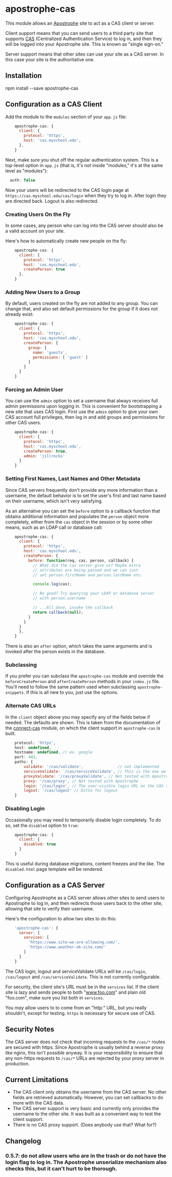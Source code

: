 # apostrophe-cas

This module allows an [Apostrophe](https://apostrophenow.org) site to act as a CAS client or server.

Client support means that you can send users to a third party site that supports [CAS](http://www.jasig.org/cas) (Centralized Authentication Service) to log in, and then they will be logged into your Apostrophe site. This is known as "single sign-on."

Server support means that other sites can use your site as a CAS server. In this case your site is the authoritative one.

## Installation

npm install --save apostrophe-cas

## Configuration as a CAS Client

Add the module to the `modules` section of your `app.js` file:

```javascript
    apostrophe-cas: {
      client: {
        protocol: 'https',
        host: 'cas.myschool.edu',
      },
    }
```

Next, make sure you shut off the regular authentication system. This is a top-level option in `app.js` (that is, it's not inside "modules," it's at the same level as "modules"):

```javascript
  auth: false
```

Now your users will be redirected to the CAS login page at `https://cas.myschool.edu/cas/login` when they try to log in. After login they are directed back. Logout is also redirected.

### Creating Users On the Fly

In some cases, any person who can log into the CAS server should also be a valid account on your site.

Here's how to automatically create new people on the fly:

```javascript
    apostrophe-cas: {
      client: {
        protocol: 'https',
        host: 'cas.myschool.edu',
        createPerson: true
      },
    }
```

### Adding New Users to a Group

By default, users created on the fly are not added to any group. You can change that, and also set default permissions for the group if it does not already exist:

```javascript
    apostrophe-cas: {
      client: {
        protocol: 'https',
        host: 'cas.myschool.edu',
        createPerson: {
          group: {
            name: 'guests',
            permissions: [ 'guest' ]
          }
        }
      }
    }
```

### Forcing an Admin User

You can use the `admin` option to set a username that always receives full admin permissions upon logging in. This is convenient for bootstrapping a new site that uses CAS login. First use the `admin` option to give your own CAS account full privileges, then log in and add groups and permissions for other CAS users.

```javascript
    apostrophe-cas: {
      client: {
        protocol: 'https',
        host: 'cas.myschool.edu',
        createPerson: true,
        admin: 'jillrocks'
      }
    }
```

### Setting First Names, Last Names and Other Metadata

Since CAS servers frequently don't provide any more information than a username, the default behavior is to set the user's first and last name based on their username, which isn't very satisfying.

As an alternative you can set the `before` option to a callback function that obtains additional information and populates the `person` object more completely, either from the `cas` object in the session or by some other means, such as an LDAP call or database call:

```javascript
    apostrophe-cas: {
      client: {
        protocol: 'https',
        host: 'cas.myschool.edu',
        createPerson: {
          before: function(req, cas, person, callback) {
            // What did the cas server give us? Maybe extra
            // attributes are being passed and we can just
            // set person.firstName and person.lastName etc.

            console.log(cas);

            // No good? Try querying your LDAP or database server
            // with person.username

            // ...All done, invoke the callback
            return callback(null);
          }
        }
      }
      },
    }
```

There is also an `after` option, which takes the same arguments and is invoked after the person exists in the database.

### Subclassing

If you prefer you can subclass the `apostrophe-cas` module and override the `beforeCreatePerson` and `afterCreatePerson` methods in your `index.js` file. You'll need to follow the same pattern used when subclassing `apostrophe-snippets`. If this is all new to you, just use the options.

### Alternate CAS URLs

In the `client` object above you may specify any of the fields below if needed. The defaults are shown. This is taken from the documentation of the [connect-cas](https://github.com/AceMetrix/connect-cas) module, on which the client support in `apostrophe-cas` is built.

```javascript
    protocol: 'https',
    host: undefined,
    hostname: undefined, // ex. google
    port: 443,
    paths: {
        validate: '/cas/validate',               // not implemented
        serviceValidate: '/cas/serviceValidate', // This is the one we use
        proxyValidate: '/cas/proxyValidate', // Not tested with Apostrophe
        proxy: '/cas/proxy', // Not tested with Apostrophe
        login: '/cas/login', // The user-visible login URL on the CAS server
        logout: '/cas/logout' // Ditto for logout
    }
```

### Disabling Login

Occasionally you may need to temporarily disable login completely. To do so, set the `disabled` option to `true`:

```javascript
    apostrophe-cas: {
      client: {
        disabled: true
      }
    }
```

This is useful during database migrations, content freezes and the like. The `disabled.html` page template will be rendered.

## Configuration as a CAS Server

Configuring Apostrophe as a CAS server allows other sites to send users to Apostrophe to log in, and then redirects those users back to the other site, allowing that site to verify their username.

Here's the configuration to allow two sites to do this:

```javascript
    'apostrophe-cas': {
      server: {
        services: [
          'https://www.site-we-are-allowing.com/',
          'https://www.another-ok-site.com/'
        ]
      }
    }
```

The CAS login, logout and serviceValidate URLs will be `/cas/login`, `/cas/logout` and `/cas/serviceValidate`. This is not currently configurable.

For security, the client site's URL must be in the `services` list. If the client site is lazy and sends people to both "www.foo.com" and plain old "foo.com", make sure you list both in `services`.

You *may* allow users to to come from an "http:" URL, but you really shouldn't, except for testing. `https` is necessary for secure use of CAS.

## Security Notes

The CAS server does not check that incoming requests to the `/cas/*` routes are secured with https. Since Apostrophe is usually behind a reverse proxy like nginx, this isn't possible anyway. It is your responsibility to ensure that any non-https requests to `/cas/*` URLs are rejected by your proxy server in production.

## Current Limitations

* The CAS client only obtains the username from the CAS server. No other fields are retrieved automatically. However, you can set callbacks to do more with the CAS data.
* The CAS server support is very basic and currently only provides the username to the other site. It was built as a convenient way to test the client support.
* There is no CAS proxy support. (Does anybody use that? What for?)

## Changelog

### 0.5.7: do not allow users who are in the trash or do not have the login flag to log in. The Apostrophe unserialize mechanism also checks this, but it can't hurt to be thorough.
